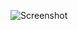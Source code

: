 ![Screenshot](https://raw.githubusercontent.com/Cryakl/Ultimate-RAT-Collection/refs/heads/main/Coma/Screenshot.png)
